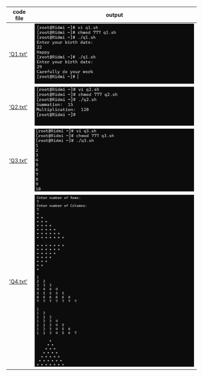 | code file | output |
|-----------|--------|
|['Q1.txt'](./Codes/Q1.txt)|![Q1.png](./Outputs/Q1.png)|
|['Q2.txt'](./Codes/Q2.txt)|![Q2.png](./Outputs/Q2.png)|
|['Q3.txt'](./Codes/Q3.txt)|![Q3.png](./Outputs/Q3.png)|
|['Q4.txt'](./Codes/Q4.txt)|![Q4.png](./Outputs/Q4.png)|
